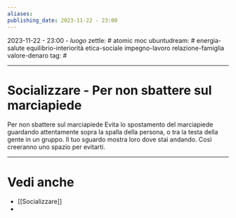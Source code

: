 ```yaml
---
aliases: 
publishing_date: 2023-11-22 - 23:00
---
```

2023-11-22 - 23:00 - *luogo*
zettle: # atomic moc
ubuntudream: # energia-salute equilibrio-interiorità etica-sociale impegno-lavoro relazione-famiglia valore-denaro 
tag: #

---
# Socializzare - Per non sbattere sul marciapiede

Per non sbattere sul marciapiede
Evita lo spostamento del marciapiede guardando attentamente sopra la spalla della persona, o tra la testa della gente in un gruppo. Il tuo sguardo mostra loro dove stai andando. Così creeranno uno spazio per evitarti.



---
# Vedi anche
- [[Socializzare]]
- 
